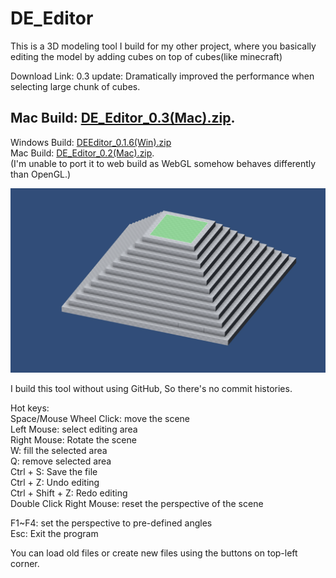 # DE_Editor
This is a 3D modeling tool I build for my other project,
where you basically editing the model by adding cubes on top of cubes(like minecraft)

Download Link:
0.3 update: Dramatically improved the performance when selecting large chunk of cubes.

Mac Build: [DE_Editor_0.3(Mac).zip](https://github.com/ShiyiDu/DE_Editor/raw/master/DE_Editor_0.3(Mac).zip).  
------------------------------
Windows Build: [DEEditor_0.1.6(Win).zip](https://github.com/ShiyiDu/DE_Editor/raw/master/DEEditor_0.1.6(Win).zip)  
Mac Build: [DE_Editor_0.2(Mac).zip](https://github.com/ShiyiDu/DE_Editor/raw/master/DE_Editor_0.2(Mac).zip).  
(I'm unable to port it to web build as WebGL somehow behaves differently than OpenGL.)  

![ScreenShot](https://github.com/ShiyiDu/DE_Editor/blob/master/ScreenShots/Screen_shot_1.png)

I build this tool without using GitHub,
So there's no commit histories.

Hot keys:  
Space/Mouse Wheel Click: move the scene  
Left Mouse: select editing area  
Right Mouse: Rotate the scene  
W: fill the selected area  
Q: remove selected area  
Ctrl + S: Save the file  
Ctrl + Z: Undo editing  
Ctrl + Shift + Z: Redo editing  
Double Click Right Mouse: reset the perspective of the scene  

F1~F4: set the perspective to pre-defined angles  
Esc: Exit the program

You can load old files or create new files using the buttons on top-left corner.  
